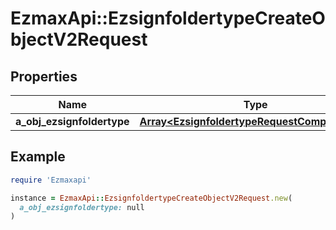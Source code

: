 # EzmaxApi::EzsignfoldertypeCreateObjectV2Request

## Properties

| Name | Type | Description | Notes |
| ---- | ---- | ----------- | ----- |
| **a_obj_ezsignfoldertype** | [**Array&lt;EzsignfoldertypeRequestCompoundV2&gt;**](EzsignfoldertypeRequestCompoundV2.md) |  |  |

## Example

```ruby
require 'Ezmaxapi'

instance = EzmaxApi::EzsignfoldertypeCreateObjectV2Request.new(
  a_obj_ezsignfoldertype: null
)
```

